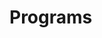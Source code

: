 # Programs



























































































































































































































































































